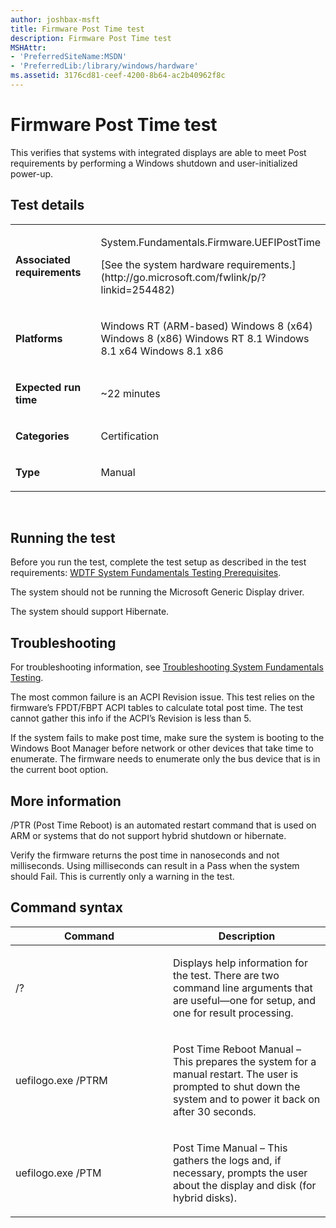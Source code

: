 ```yaml
---
author: joshbax-msft
title: Firmware Post Time test
description: Firmware Post Time test
MSHAttr:
- 'PreferredSiteName:MSDN'
- 'PreferredLib:/library/windows/hardware'
ms.assetid: 3176cd81-ceef-4200-8b64-ac2b40962f8c
---
```


# Firmware Post Time test


This verifies that systems with integrated displays are able to meet Post requirements by performing a Windows shutdown and user-initialized power-up.

## Test details


<table>
<colgroup>
<col width="50%" />
<col width="50%" />
</colgroup>
<tbody>
<tr class="odd">
<td><p><strong>Associated requirements</strong></p></td>
<td><p>System.Fundamentals.Firmware.UEFIPostTime</p>
<p>[See the system hardware requirements.](http://go.microsoft.com/fwlink/p/?linkid=254482)</p></td>
</tr>
<tr class="even">
<td><p><strong>Platforms</strong></p></td>
<td><p>Windows RT (ARM-based) Windows 8 (x64) Windows 8 (x86) Windows RT 8.1 Windows 8.1 x64 Windows 8.1 x86</p></td>
</tr>
<tr class="odd">
<td><p><strong>Expected run time</strong></p></td>
<td><p>~22 minutes</p></td>
</tr>
<tr class="even">
<td><p><strong>Categories</strong></p></td>
<td><p>Certification</p></td>
</tr>
<tr class="odd">
<td><p><strong>Type</strong></p></td>
<td><p>Manual</p></td>
</tr>
</tbody>
</table>

 

## Running the test


Before you run the test, complete the test setup as described in the test requirements: [WDTF System Fundamentals Testing Prerequisites](wdtf-system-fundamentals-testing-prerequisites.md).

The system should not be running the Microsoft Generic Display driver.

The system should support Hibernate.

## Troubleshooting


For troubleshooting information, see [Troubleshooting System Fundamentals Testing](troubleshooting-system-fundamentals-testing.md).

The most common failure is an ACPI Revision issue. This test relies on the firmware’s FPDT/FBPT ACPI tables to calculate total post time. The test cannot gather this info if the ACPI’s Revision is less than 5.

If the system fails to make post time, make sure the system is booting to the Windows Boot Manager before network or other devices that take time to enumerate. The firmware needs to enumerate only the bus device that is in the current boot option.

## More information


/PTR (Post Time Reboot) is an automated restart command that is used on ARM or systems that do not support hybrid shutdown or hibernate.

Verify the firmware returns the post time in nanoseconds and not milliseconds. Using milliseconds can result in a Pass when the system should Fail. This is currently only a warning in the test.

## Command syntax


<table>
<colgroup>
<col width="50%" />
<col width="50%" />
</colgroup>
<thead>
<tr class="header">
<th>Command</th>
<th>Description</th>
</tr>
</thead>
<tbody>
<tr class="odd">
<td><p>/?</p></td>
<td><p>Displays help information for the test. There are two command line arguments that are useful—one for setup, and one for result processing.</p></td>
</tr>
<tr class="even">
<td><p>uefilogo.exe /PTRM</p></td>
<td><p>Post Time Reboot Manual – This prepares the system for a manual restart. The user is prompted to shut down the system and to power it back on after 30 seconds.</p></td>
</tr>
<tr class="odd">
<td><p>uefilogo.exe /PTM</p></td>
<td><p>Post Time Manual – This gathers the logs and, if necessary, prompts the user about the display and disk (for hybrid disks).</p></td>
</tr>
</tbody>
</table>

 

 

 






